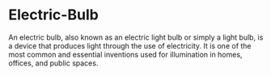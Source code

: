 # Electric-Bulb
An electric bulb, also known as an electric light bulb or simply a light bulb, is a device that produces light through the use of electricity. It is one of the most common and essential inventions used for illumination in homes, offices, and public spaces. 
